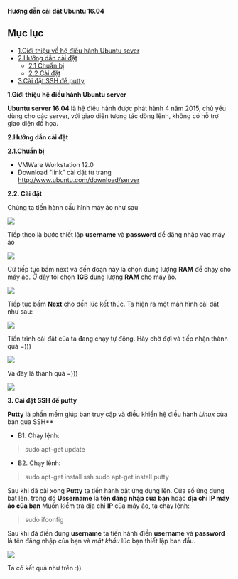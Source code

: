 **Hướng dẫn cài đặt Ubuntu 16.04**

## Mục lục

* [1.Giới thiệu về hệ điều hành Ubuntu sever](#1)
* [2.Hướng dẫn cài đặt](#2)
    * [2.1 Chuẩn bị](#2.1)
    * [2.2 Cài đặt](#2.2)
* [3.Cài đặt SSH để putty](#3)

<a name="1"></a>
**1.Giới thiệu hệ điều hành Ubuntu server**

**Ubuntu server 16.04** là hệ điều hành được phát hành 4 năm 2015, chủ yếu dùng cho các server, với giao diện tương tác dòng lệnh, không có hỗ trợ giao diện đồ họa.

<a name="2"></a>
**2.Hướng dẫn cài đặt**


<a name="2.1"></a>
**2.1.Chuẩn bị**

* VMWare Workstation 12.0
* Download "link" cài dặt từ trang http://www.ubuntu.com/download/server


<a name="2.2"></a>
**2.2. Cài đặt**

Chúng ta tiến hành cấu hình máy ảo như sau


<img src="https://i.imgur.com/XHUhKs7.png">


Tiếp theo là bước thiết lập **username** và **password** để đăng nhập vào máy ảo


<img src="https://i.imgur.com/RAzlc8d.png">


Cứ tiếp tục bấm next và đến đoạn này là chọn dung lượng **RAM** để chạy cho máy ảo.
Ở đây tôi chọn **1GB** dung lượng **RAM** cho máy ảo.


<img src="https://i.imgur.com/dYTYAk9.png">


Tiếp tục bấm **Next** cho đến lúc kết thúc. Ta hiện ra một màn hình cài đặt như sau:


<img src="https://i.imgur.com/QCYeYp0.png">


Tiến trình cài đặt của ta đang chạy tự động.
Hãy chờ đợi và tiếp nhận thành quả =)))

<img src="https://i.imgur.com/ossrg1v.png">


Và đây là thành quả =)))


<img src="https://i.imgur.com/9eBlmDY.png">


<a name="3"></a>
**3. Cài đặt SSH để putty**

**Putty** là phần mềm giúp bạn truy cập và điều khiển hệ điều hành *Linux* của bạn qua SSH**

* B1. Chạy lệnh: 
> sudo apt-get update
* B2. Chạy lênh: 
> sudo apt-get install ssh
> sudo apt-get install putty

Sau khi đã cài xong **Putty** ta tiến hành bật ứng dụng lên.
Cửa sổ ứng dụng bật lên, trong đó **Ussername** là **tên đăng nhập của bạn** hoặc **địa chỉ IP máy ảo của bạn**
Muốn kiểm tra địa chỉ **IP** của máy ảo, ta chạy lệnh:
> sudo ifconfig

Sau khi đã điền đúng **username** ta tiến hành điền **username** và **password** là tên đăng nhập của bạn và *mật khẩu* lúc bạn thiết lập ban đầu.

<img src="https://i.imgur.com/No0Tugt.png">

Ta có kết quả như trên :))



